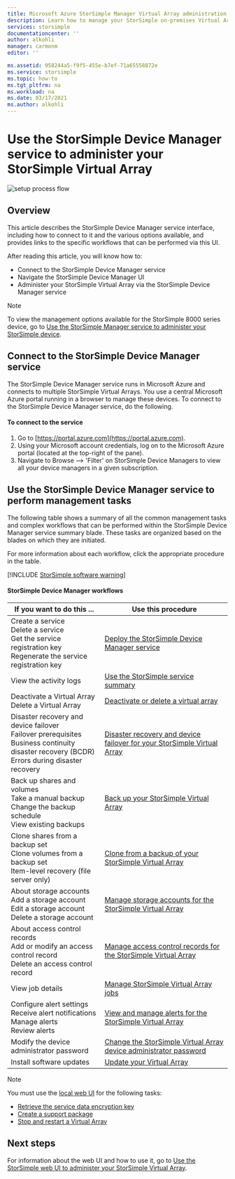 ```yaml
---
title: Microsoft Azure StorSimple Manager Virtual Array administration | Microsoft Docs
description: Learn how to manage your StorSimple on-premises Virtual Array by using the StorSimple Device Manager service in the Azure portal.
services: storsimple
documentationcenter: ''
author: alkohli
manager: carmonm
editor: ''

ms.assetid: 958244a5-f9f5-455e-b7ef-71a65558872e
ms.service: storsimple
ms.topic: how-to
ms.tgt_pltfrm: na
ms.workload: na
ms.date: 03/17/2021
ms.author: alkohli
---
```

# Use the StorSimple Device Manager service to administer your StorSimple Virtual Array
![setup process flow](./media/storsimple-virtual-array-manager-service-administration/manage4.png)

## Overview
This article describes the StorSimple Device Manager service interface, including how to connect to it and the various options available, and provides links to the specific workflows that can be performed via this UI.

After reading this article, you will know how to:

* Connect to the StorSimple Device Manager service
* Navigate the StorSimple Device Manager UI
* Administer your StorSimple Virtual Array via the StorSimple Device Manager service

> [!NOTE]
> To view the management options available for the StorSimple 8000 series device, go to [Use the StorSimple Manager service to administer your StorSimple device](./storsimple-8000-manager-service-administration.md).

## Connect to the StorSimple Device Manager service
The StorSimple Device Manager service runs in Microsoft Azure and connects to multiple StorSimple Virtual Arrays. You use a central Microsoft Azure portal running in a browser to manage these devices. To connect to the StorSimple Device Manager service, do the following.

#### To connect to the service
1. Go to [https://portal.azure.com](https://portal.azure.com).
2. Using your Microsoft account credentials, log on to the Microsoft Azure portal (located at the top-right of the pane).
3. Navigate to Browse --> 'Filter' on StorSimple Device Managers to view all your device managers in a given subscription.

## Use the StorSimple Device Manager service to perform management tasks
The following table shows a summary of all the common management tasks and complex workflows that can be performed within the StorSimple Device Manager service summary blade. These tasks are organized based on the blades on which they are initiated.

For more information about each workflow, click the appropriate procedure in the table.

[!INCLUDE [StorSimple software warning](../../includes/storsimple-update-software-warning.md)]

#### StorSimple Device Manager workflows
| If you want to do this ... | Use this procedure |
| --- | --- |
| Create a service</br>Delete a service</br>Get the service registration key</br>Regenerate the service registration key |[Deploy the StorSimple Device Manager service](storsimple-virtual-array-manage-service.md) |
| View the activity logs |[Use the StorSimple service summary](storsimple-virtual-array-service-summary.md) |
| Deactivate a Virtual Array</br>Delete a Virtual Array |[Deactivate or delete a virtual array](storsimple-virtual-array-deactivate-and-delete-device.md) |
| Disaster recovery and device failover</br>Failover prerequisites</br>Business continuity disaster recovery (BCDR)</br>Errors during disaster recovery |[Disaster recovery and device failover for your StorSimple Virtual Array](storsimple-virtual-array-failover-dr.md) |
| Back up shares and volumes</br>Take a manual backup</br>Change the backup schedule</br>View existing backups |[Back up your StorSimple Virtual Array](storsimple-virtual-array-backup.md) |
| Clone shares from a backup set</br>Clone volumes from a backup set</br>Item-level recovery (file server only) |[Clone from a backup of your StorSimple Virtual Array](storsimple-virtual-array-clone.md) |
| About  storage accounts</br>Add a storage account</br>Edit a storage account</br>Delete a storage account |[Manage storage accounts for the StorSimple Virtual Array](storsimple-virtual-array-manage-storage-accounts.md) |
| About access control records</br>Add or modify an access control record </br>Delete an access control record |[Manage access control records for the StorSimple Virtual Array](storsimple-virtual-array-manage-acrs.md) |
| View job details |[Manage StorSimple Virtual Array jobs](storsimple-virtual-array-manage-jobs.md) |
| Configure alert settings</br>Receive alert notifications</br>Manage alerts</br>Review alerts |[View and manage alerts for the StorSimple Virtual Array](storsimple-virtual-array-manage-alerts.md) |
| Modify the device administrator password |[Change the StorSimple Virtual Array device administrator password](storsimple-virtual-array-change-device-admin-password.md) |
| Install software updates |[Update your Virtual Array](storsimple-virtual-array-install-update.md) |

> [!NOTE]
> You must use the [local web UI](storsimple-ova-web-ui-admin.md) for the following tasks:
> 
> * [Retrieve the service data encryption key](storsimple-ova-web-ui-admin.md#get-the-service-data-encryption-key)
> * [Create a support package](storsimple-ova-web-ui-admin.md#generate-a-log-package)
> * [Stop and restart a Virtual Array](storsimple-ova-web-ui-admin.md#shut-down-and-restart-your-device)
> 
> 

## Next steps
For information about the web UI and how to use it, go to [Use the StorSimple web UI to administer your StorSimple Virtual Array](storsimple-ova-web-ui-admin.md).